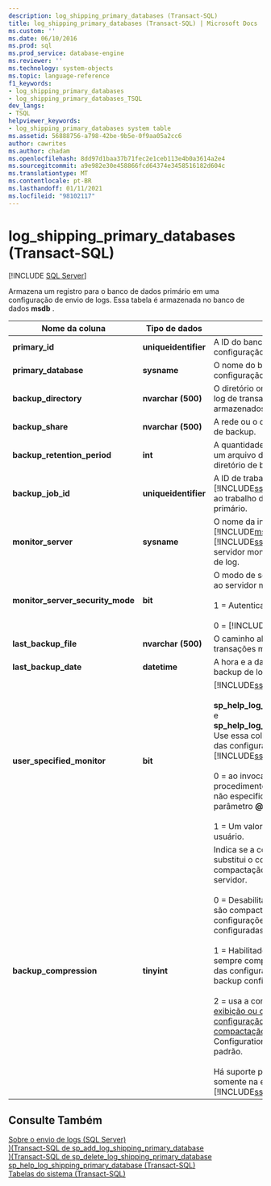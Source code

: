 ```yaml
---
description: log_shipping_primary_databases (Transact-SQL)
title: log_shipping_primary_databases (Transact-SQL) | Microsoft Docs
ms.custom: ''
ms.date: 06/10/2016
ms.prod: sql
ms.prod_service: database-engine
ms.reviewer: ''
ms.technology: system-objects
ms.topic: language-reference
f1_keywords:
- log_shipping_primary_databases
- log_shipping_primary_databases_TSQL
dev_langs:
- TSQL
helpviewer_keywords:
- log_shipping_primary_databases system table
ms.assetid: 56888756-a798-42be-9b5e-0f9aa05a2cc6
author: cawrites
ms.author: chadam
ms.openlocfilehash: 8dd97d1baa37b71fec2e1ceb113e4b0a3614a2e4
ms.sourcegitcommit: a9e982e30e458866fcd64374e3458516182d604c
ms.translationtype: MT
ms.contentlocale: pt-BR
ms.lasthandoff: 01/11/2021
ms.locfileid: "98102117"
---
```

# <a name="log_shipping_primary_databases-transact-sql"></a>log_shipping_primary_databases (Transact-SQL)
[!INCLUDE [SQL Server](../../includes/applies-to-version/sqlserver.md)]

  Armazena um registro para o banco de dados primário em uma configuração de envio de logs. Essa tabela é armazenada no banco de dados **msdb** .  
  
|Nome da coluna|Tipo de dados|Descrição|  
|-----------------|---------------|-----------------|  
|**primary_id**|**uniqueidentifier**|A ID do banco de dados primário para a configuração de envio de log.|  
|**primary_database**|**sysname**|O nome do banco de dados primário na configuração de envio de log.|  
|**backup_directory**|**nvarchar (500)**|O diretório onde os arquivos de backup de log de transações do servidor primário são armazenados.|  
|**backup_share**|**nvarchar (500)**|A rede ou o caminho UNC para o diretório de backup.|  
|**backup_retention_period**|**int**|A quantidade de tempo, em minutos, que um arquivo de backup log é retido no diretório de backups antes de ser excluído.|  
|**backup_job_id**|**uniqueidentifier**|A ID de trabalho do [!INCLUDE[msCoName](../../includes/msconame-md.md)] [!INCLUDE[ssNoVersion](../../includes/ssnoversion-md.md)] Agent associada ao trabalho de backup no servidor primário.|  
|**monitor_server**|**sysname**|O nome da instância do [!INCLUDE[msCoName](../../includes/msconame-md.md)] [!INCLUDE[ssDEnoversion](../../includes/ssdenoversion-md.md)] usado como servidor monitor na configuração de envio de log.|  
|**monitor_server_security_mode**|**bit**|O modo de segurança usado para conexão ao servidor monitor.<br /><br /> 1 = Autenticação do Windows.<br /><br /> 0 = [!INCLUDE[ssNoVersion](../../includes/ssnoversion-md.md)] autenticação.|  
|**last_backup_file**|**nvarchar (500)**|O caminho absoluto de backup de log de transações mais recente.|  
|**last_backup_date**|**datetime**|A hora e a data da última operação de backup de log.|  
|**user_specified_monitor**|**bit**|[!INCLUDE[ssInternalOnly](../../includes/ssinternalonly-md.md)]<br /><br /> **sp_help_log_shipping_primary_database** e **sp_help_log_shipping_secondary_primary** Use essa coluna para controlar a exibição das configurações do monitor no [!INCLUDE[ssManStudioFull](../../includes/ssmanstudiofull-md.md)] .<br /><br /> 0 = ao invocar um desses dois procedimentos armazenados, o usuário não especificou um valor explícito para o parâmetro **\@ monitor_server** .<br /><br /> 1 = Um valor explícito foi especificado pelo usuário.|  
|**backup_compression**|**tinyint**|Indica se a configuração de envio de logs substitui o comportamento da compactação de backup no nível do servidor.<br /><br /> 0 = Desabilitado. Os backups de log nunca são compactados, independentemente das configurações de compactação de backup configuradas pelo servidor.<br /><br /> 1 = Habilitado. Os backups de log são sempre compactados, independentemente das configurações de compactação de backup configuradas pelo servidor.<br /><br /> 2 = usa a configuração de servidor para a [exibição ou configurar a opção de configuração de servidor padrão de compactação de backup](../../database-engine/configure-windows/view-or-configure-the-backup-compression-default-server-configuration-option.md) Server-Configuration Option. Esse é o valor padrão.<br /><br /> Há suporte para a compactação de backup somente na edição Enterprise do [!INCLUDE[ssNoVersion](../../includes/ssnoversion-md.md)].|  
  
## <a name="see-also"></a>Consulte Também  
 [Sobre o envio de logs &#40;SQL Server&#41;](../../database-engine/log-shipping/about-log-shipping-sql-server.md)   
 [&#41;&#40;Transact-SQL de sp_add_log_shipping_primary_database ](../../relational-databases/system-stored-procedures/sp-add-log-shipping-primary-database-transact-sql.md)   
 [&#41;&#40;Transact-SQL de sp_delete_log_shipping_primary_database ](../../relational-databases/system-stored-procedures/sp-delete-log-shipping-primary-database-transact-sql.md)   
 [sp_help_log_shipping_primary_database &#40;Transact-SQL&#41;](../../relational-databases/system-stored-procedures/sp-help-log-shipping-primary-database-transact-sql.md)   
 [Tabelas do sistema &#40;Transact-SQL&#41;](../../relational-databases/system-tables/system-tables-transact-sql.md)  
  
  

